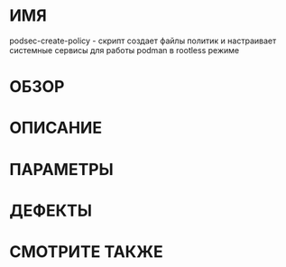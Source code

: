 # ИМЯ

podsec-create-policy - скрипт создает файлы политик и настраивает системные сервисы для работы podman в rootless режиме

# ОБЗОР

# ОПИСАНИЕ

# ПАРАМЕТРЫ

# ДЕФЕКТЫ

# СМОТРИТЕ ТАКЖЕ

